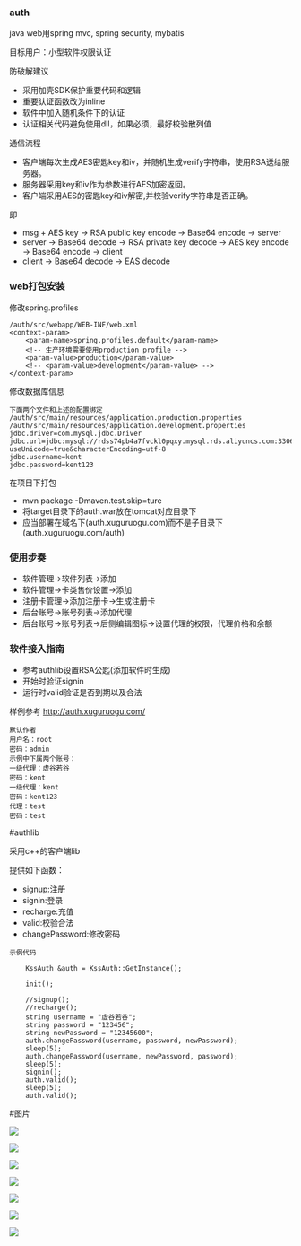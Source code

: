 ### auth

java web用spring mvc, spring security, mybatis

目标用户：小型软件权限认证

防破解建议

- 采用加壳SDK保护重要代码和逻辑
- 重要认证函数改为inline
- 软件中加入随机条件下的认证
- 认证相关代码避免使用dll，如果必须，最好校验散列值

通信流程
	
- 客户端每次生成AES密匙key和iv，并随机生成verify字符串，使用RSA送给服务器。
- 服务器采用key和iv作为参数进行AES加密返回。
- 客户端采用AES的密匙key和iv解密,并校验verify字符串是否正确。

即

- msg + AES key -> RSA public key encode -> Base64 encode -> server
- server -> Base64 decode -> RSA private key decode -> AES key encode -> Base64 encode -> client
- client -> Base64 decode -> EAS decode

### web打包安装

修改spring.profiles

	/auth/src/webapp/WEB-INF/web.xml
	<context-param>
		<param-name>spring.profiles.default</param-name>
		<!-- 生产环境需要使用production profile -->
		<param-value>production</param-value>
		<!-- <param-value>development</param-value> -->
	</context-param>

修改数据库信息
	
	下面两个文件和上述的配置绑定
	/auth/src/main/resources/application.production.properties
	/auth/src/main/resources/application.development.properties
	jdbc.driver=com.mysql.jdbc.Driver
	jdbc.url=jdbc:mysql://rdss74pb4a7fvckl0pqxy.mysql.rds.aliyuncs.com:3306/r27q822zoqb3024v?useUnicode=true&characterEncoding=utf-8
	jdbc.username=kent
	jdbc.password=kent123

在项目下打包

- mvn package -Dmaven.test.skip=ture
- 将target目录下的auth.war放在tomcat对应目录下
- 应当部署在域名下(auth.xuguruogu.com)而不是子目录下(auth.xuguruogu.com/auth)

### 使用步奏
- 软件管理->软件列表->添加
- 软件管理->卡类售价设置->添加
- 注册卡管理->添加注册卡->生成注册卡
- 后台账号->账号列表->添加代理
- 后台账号->账号列表->后侧编辑图标->设置代理的权限，代理价格和余额


### 软件接入指南
- 参考authlib设置RSA公匙(添加软件时生成)
- 开始时验证signin
- 运行时valid验证是否到期以及合法


样例参考 <http://auth.xuguruogu.com/>
	
	默认作者
	用户名：root
	密码：admin
	示例中下属两个账号：
	一级代理：虚谷若谷
	密码：kent
	一级代理：kent
	密码：kent123
	代理：test
	密码：test

#authlib

采用c++的客户端lib

提供如下函数：

- signup:注册
- signin:登录
- recharge:充值
- valid:校验合法
- changePassword:修改密码



```
示例代码

    KssAuth &auth = KssAuth::GetInstance();
    
    init();
    
    //signup();
    //recharge();
    string username = "虚谷若谷";
    string password = "123456";
    string newPassword = "12345600";
    auth.changePassword(username, password, newPassword);
    sleep(5);
    auth.changePassword(username, newPassword, password);
    sleep(5);
    signin();
    auth.valid();
    sleep(5);
    auth.valid();

```

#图片

![](https://github.com/xuguruogu/auth/blob/master/img/login.png)

![](https://github.com/xuguruogu/auth/blob/master/img/admin.png)

![](https://github.com/xuguruogu/auth/blob/master/img/cdkey.png)

![](https://github.com/xuguruogu/auth/blob/master/img/addcdkey.png)

![](https://github.com/xuguruogu/auth/blob/master/img/user.png)

![](https://github.com/xuguruogu/auth/blob/master/img/statistic.png)

![](https://github.com/xuguruogu/auth/blob/master/img/soft.png)


